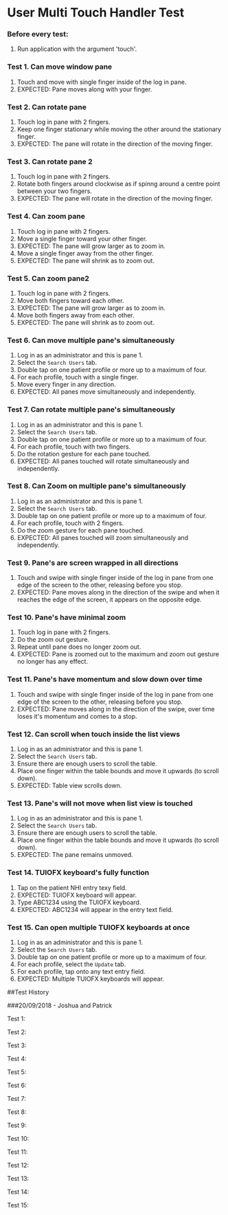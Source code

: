 # User Multi Touch Handler Test

### Before every test:
1. Run application with the argument 'touch'.

### Test 1. Can move window pane
1. Touch and move with single finger inside of the log in pane.
2. EXPECTED: Pane moves along with your finger.

### Test 2. Can rotate pane
1. Touch log in pane with 2 fingers.
2. Keep one finger stationary while moving the other around the stationary finger.
3. EXPECTED: The pane will rotate in the direction of the moving finger.

### Test 3. Can rotate pane 2
1. Touch log in pane with 2 fingers.
2. Rotate both fingers around clockwise as if spinng around a centre point between your two fingers.
3. EXPECTED: The pane will rotate in the direction of the moving finger.

### Test 4. Can zoom pane
1. Touch log in pane with 2 fingers.
2. Move a single finger toward your other finger.
3. EXPECTED: The pane will grow larger as to zoom in.
5. Move a single finger away from the other finger.
6. EXPECTED: The pane will shrink as to zoom out.

### Test 5. Can zoom pane2
1. Touch log in pane with 2 fingers.
2. Move both fingers toward each other.
3. EXPECTED: The pane will grow larger as to zoom in.
5. Move both fingers away from each other.
6. EXPECTED: The pane will shrink as to zoom out.

### Test 6. Can move multiple pane's simultaneously
1. Log in as an administrator and this is pane 1.
2. Select the `Search Users` tab.
3. Double tap on one patient profile or more up to a maximum of four.
4. For each profile, touch with a single finger.
5. Move every finger in any direction.
6. EXPECTED: All panes move simultaneously and independently.

### Test 7. Can rotate multiple pane's simultaneously
1. Log in as an administrator and this is pane 1.
2. Select the `Search Users` tab.
3. Double tap on one patient profile or more up to a maximum of four.
4. For each profile, touch with two fingers.
5. Do the rotation gesture for each pane touched.
6. EXPECTED: All panes touched will rotate simultaneously and independently.

### Test 8. Can Zoom on multiple pane's simultaneously
1. Log in as an administrator and this is pane 1.
2. Select the `Search Users` tab.
3. Double tap on one patient profile or more up to a maximum of four.
4. For each profile, touch with 2 fingers.
5. Do the zoom gesture for each pane touched.
6. EXPECTED: All panes touched will zoom simultaneously and independently.

### Test 9. Pane's are screen wrapped in all directions
1. Touch and swipe with single finger inside of the log in pane from one edge of the screen to the other, releasing before you stop.
2. EXPECTED: Pane moves along in the direction of the swipe and when it reaches the edge of the screen, it appears on the opposite edge.

### Test 10. Pane's have minimal zoom
1. Touch log in pane with 2 fingers.
2. Do the zoom out gesture.
3. Repeat until pane does no longer zoom out.
5. EXPECTED: Pane is zoomed out to the maximum and zoom out gesture no longer has any effect.

### Test 11. Pane's have momentum and slow down over time
1. Touch and swipe with single finger inside of the log in pane from one edge of the screen to the other, releasing before you stop.
2. EXPECTED: Pane moves along in the direction of the swipe, over time loses it's momentum and comes to a stop.

### Test 12. Can scroll when touch inside the list views
1. Log in as an administrator and this is pane 1.
2. Select the `Search Users` tab.
3. Ensure there are enough users to scroll the table.
4. Place one finger within the table bounds and move it upwards (to scroll down).
5. EXPECTED: Table view scrolls down.

### Test 13. Pane's will not move when list view is touched
1. Log in as an administrator and this is pane 1.
2. Select the `Search Users` tab.
3. Ensure there are enough users to scroll the table.
4. Place one finger within the table bounds and move it upwards (to scroll down).
5. EXPECTED: The pane remains unmoved.

### Test 14. TUIOFX keyboard's fully function
1. Tap on the patient NHI entry texy field.
2. EXPECTED: TUIOFX keyboard will appear.
3. Type ABC1234 using the TUIOFX keyboard.
4. EXPECTED: ABC1234 will appear in the entry text field.

### Test 15. Can open multiple TUIOFX keyboards at once
1. Log in as an administrator and this is pane 1.
2. Select the `Search Users` tab.
3. Double tap on one patient profile or more up to a maximum of four.
4. For each profile, select the `Update` tab.
5. For each profile, tap onto any text entry field.
6. EXPECTED: Multiple TUIOFX keyboards will appear.

##Test History

###20/09/2018 - Joshua and Patrick

Test 1:

Test 2:

Test 3:

Test 4:

Test 5:

Test 6:

Test 7:

Test 8:

Test 9:

Test 10:

Test 11:

Test 12:

Test 13:

Test 14:

Test 15:
